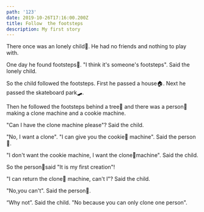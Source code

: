 ```yaml
---
path: '123'
date: 2019-10-26T17:16:00.200Z
title: Follow  the footsteps
description: My first story
---
```

There once was an lonely child🧒. He had no friends and nothing to play with.

One day he found footsteps👣. "I think it's someone's footsteps". Said the lonely child.

So the child followed the footsteps. First he passed a house🏠. Next he passed the skateboard park🛹. 

Then he followed the footsteps behind a tree🌲 and there was a person🕺 making a clone machine and a cookie machine. 

"Can I have the clone machine please"? Said the child. 

"No, I want a clone".  "I can give you the cookie🍪 machine". Said the person🧔.

 "I don't want the cookie machine, I want the clone🕺machine". Said the child. 

So the person🧔said "It is my first creation"! 

"I can return the clone🕺 machine, can't I"? Said the child. 

"No,you can't". Said the person🧔. 

“Why not”. Said the child. "No because you can only clone one person".

